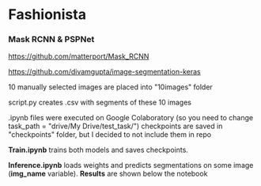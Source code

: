# Fashionista

### Mask RCNN & PSPNet
https://github.com/matterport/Mask_RCNN

https://github.com/divamgupta/image-segmentation-keras

10 manually selected images are placed into "10images" folder

script.py creates .csv with segments of these 10 images

.ipynb files were executed on Google Colaboratory (so you need to change task_path = "drive/My Drive/test_task/")
checkpoints are saved in "checkpoints" folder, but I decided to not include them in repo

**Train.ipynb** trains both models and saves checkpoints.

**Inference.ipynb** loads weights and predicts segmentations on some image (**img_name** variable). **Results** are shown below the notebook
